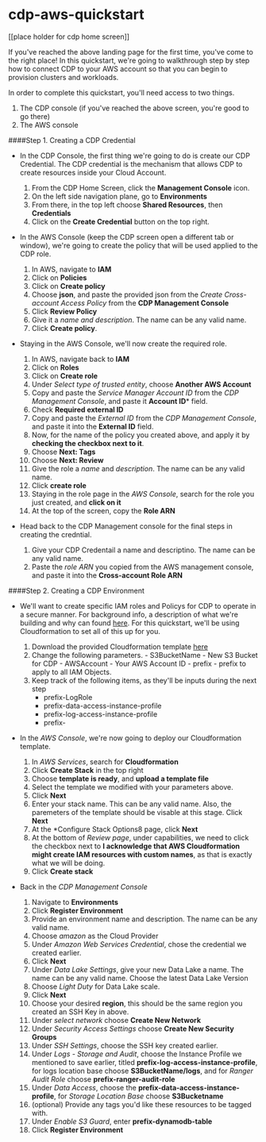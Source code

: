 # cdp-aws-quickstart

[[place holder for cdp home screen]]

If you've reached the above landing page for the first time, you've come to the right place! In this quickstart, we're going to walkthrough step by step how to connect CDP to your AWS account so that you can begin to provision clusters and workloads. 

In order to complete this quickstart, you'll need access to two things.  

  1. The CDP console (if you've reached the above screen, you're good to go there)
  2. The AWS console

   

####Step 1. Creating a CDP Credential

  - In the CDP Console, the first thing we're going to do is create our CDP Credential.  The CDP credential is the mechanism that allows CDP to create resources inside your Cloud Account.  
    1. From the CDP Home Screen, click the **Management Console** icon. 
    2. On the left side navigation plane, go to **Environments**
    3. From there, in the top left choose **Shared Resources**, then **Credentials**
    4. Click on the **Create Credential** button on the top right.

- In the AWS Console (keep the CDP screen open a different tab or window), we're going to create the policy that will be used applied to the CDP role. 
   
   1. In AWS, navigate to **IAM**
   2. Click on **Policies**
   3. Click on **Create policy**
   4. Choose **json**, and paste the provided json from the *Create Cross-account Access Policy* from the **CDP Management Console**
   5. Click **Review Policy**
   6. Give it a *name and description*. The name can be any valid name.
   7. Click **Create policy**. 
- Staying in the AWS Console, we'll now create the required role. 
   1. In AWS, navigate back to **IAM**
   2. Click on **Roles**
   3. Click on **Create role**
   4. Under *Select type of trusted entity*, choose **Another AWS Account**
   5. Copy and paste the *Service Manager Account ID* from the *CDP Management Console*, and paste it **Account ID*** field. 
   6. Check **Required external ID**
   7. Copy and paste the *External ID* from the *CDP Management Console*, and paste it into the **External ID** field. 
   8. Now, for the name of the policy you created above, and apply it by **checking the checkbox next to it**. 
   9. Choose **Next: Tags**
   10.  Choose **Next: Review**
   11. Give the role a *name* and *description*.  The name can be any valid name. 
   12. Click **create role**
   13. Staying in the role page in the *AWS Console*, search for the role you just created, and **click on it**
   14. At the top of the screen, copy the **Role ARN**

- Head back to the CDP Management console for the final steps in creating the credntial. 
  1. Give your CDP Credentail a name and descriptino.  The name can be any valid name. 
  2. Paste the *role ARN* you copied from the AWS management console, and paste it into the **Cross-account Role ARN**

####Step 2. Creating a CDP Environment 

  - We'll want to create specific IAM roles and Policys for CDP to operate in a secure manner.  For background info, a description of what we're building and why can found [here](https://docs.cloudera.com/management-console/cloud/environments/topics/mc-idbroker-minimum-setup.html).  For this quickstart, we'll be using Cloudformation to set all of this up for you.
      1.  Download the provided Cloudformation template [here](https://github.infra.cloudera.com/raw/tonyh/cdp-aws-quickstart/master/cloudformation/setup.json)
      2. Change the following parameters. 
        - S3BucketName - New S3 Bucket for CDP
        - AWSAccount - Your AWS Account ID
        - prefix - prefix to apply to all IAM Objects.
      3. Keep track of the following items, as they'll be inputs during the next step
      	 - prefix-LogRole
      	 - prefix-data-access-instance-profile
      	 - prefix-log-access-instance-profile
      	 - prefix-
- In the *AWS Console*, we're now going to deploy our Cloudformation template.  
     1. In *AWS Services*, search for **Cloudformation**
     2. Click **Create Stack** in the top right
     3. Choose **template is ready**, and **upload a template file**
     4. Select the template we modified with your parameters above.
     5. Click **Next**
     6. Enter your stack name.  This can be any valid name. Also, the paremeters of the template should be visable at this stage.  Click **Next**
     7. At the *Configure Stack Options8 page, click **Next**
     8. At the bottom of *Review page*, under capabilities, we need to click the checkbox next to **I acknowledge that AWS Cloudformation might create IAM resources with custom names**, as that is exactly what we will be doing.
     9. Click **Create stack**

- Back in the *CDP Management Console*
    1. Navigate to **Environments**
    2. Click **Register Environment**
    3. Provide an environment name and description.  The name can be any valid name. 
    4. Choose *amazon* as the Cloud Provider
    5. Under *Amazon Web Services Credential*, chose the credential we created earlier. 
    6. Click **Next**
    7. Under *Data Lake Settings*, give your new Data Lake a name.  The name can be any valid name. Choose the latest Data Lake Version
    8. Choose *Light Duty* for Data Lake scale. 
    9. Click **Next**
    10. Choose your desired **region**, this should be the same region you created an SSH Key in above. 
    11. Under *select network* choose **Create New Network**
    12. Under *Security Access Settings* choose **Create New Security Groups**
    13. Under *SSH Settings*, choose the SSH key created earlier. 
    14. Under *Logs - Storage and Audit*, choose the Instance Profile we mentioned to save earlier, titled **prefix-log-access-instance-profile**, for logs location base choose **S3BucketName/logs**, and for *Ranger Audit Role* choose **prefix-ranger-audit-role**
    15.  Under *Data Access*, choose the **prefix-data-access-instance-profile**, for *Storage Location Base* choose **S3Bucketname**
    16. (optional) Provide any tags you'd like these resources to be tagged with. 
    17. Under *Enable S3 Guard*, enter **prefix-dynamodb-table**
    18. Click **Register Environment**